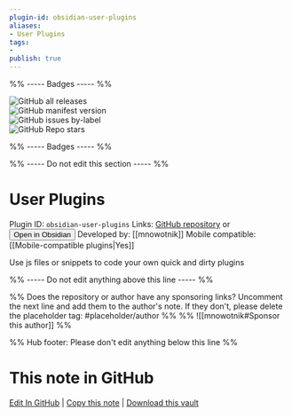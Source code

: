 ```yaml
---
plugin-id: obsidian-user-plugins
aliases:
- User Plugins
tags: 
- 
publish: true
---
```


%% ----- Badges ----- %%

![GitHub all releases](https://img.shields.io/github/downloads/mnowotnik/obsidian-user-plugins/total?color=573E7A&logo=github&style=for-the-badge)   
![GitHub manifest version](https://img.shields.io/github/manifest-json/v/mnowotnik/obsidian-user-plugins?color=573E7A&logo=github&style=for-the-badge)   
![GitHub issues by-label](https://img.shields.io/github/issues/mnowotnik/obsidian-user-plugins/help%20wanted?color=573E7A&logo=github&style=for-the-badge)   
![GitHub Repo stars](https://img.shields.io/github/stars/mnowotnik/obsidian-user-plugins?color=573E7A&logo=github&style=for-the-badge)

%% ----- Badges ----- %%

%% ----- Do not edit this section ----- %%

# User Plugins

Plugin ID: `obsidian-user-plugins`
Links: [GitHub repository](https://github.com/mnowotnik/obsidian-user-plugins) or [<button id=HH>Open in Obsidian</button>](obsidian://show-plugin?id=obsidian-user-plugins)
Developed by: [[mnowotnik]]
Mobile compatible: [[Mobile-compatible plugins|Yes]]

Use js files or snippets to code your own quick and dirty plugins

%% ----- Do not edit anything above this line ----- %% 

%% Does the repository or author have any sponsoring links? Uncomment the next line and add them to the author's note. If they don't, please delete the placeholder tag: #placeholder/author %%
%% ![[mnowotnik#Sponsor this author]] %%

%% Hub footer: Please don't edit anything below this line %%

# This note in GitHub

<span class="git-footer">[Edit In GitHub](https://github.dev/obsidian-community/obsidian-hub/blob/main/02%20-%20Community%20Expansions/02.05%20All%20Community%20Expansions/Plugins/obsidian-user-plugins.md "git-hub-edit-note") | [Copy this note](https://raw.githubusercontent.com/obsidian-community/obsidian-hub/main/02%20-%20Community%20Expansions/02.05%20All%20Community%20Expansions/Plugins/obsidian-user-plugins.md "git-hub-copy-note") | [Download this vault](https://github.com/obsidian-community/obsidian-hub/archive/refs/heads/main.zip "git-hub-download-vault") </span>
